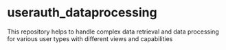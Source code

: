 # userauth_dataprocessing
This repository helps to handle complex data retrieval and data processing for various user types with different views and capabilities
